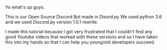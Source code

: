 Yo what's up guys.

This is our Open Source Discord Bot made in Disord.py
We used python 3.6 and we used Discord.py version 1.0.1 rewrite.

I made this tutorial because I got very frustrated that I couldn't find any good Youtube videos that worked with these versions and so I have taken this into my hands so that I can help you young/old developers succeed.
